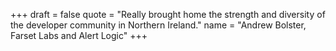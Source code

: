 +++
draft = false
quote = "Really brought home the strength and diversity of the developer community in Northern Ireland."
name = "Andrew Bolster, Farset Labs and Alert Logic"
+++
